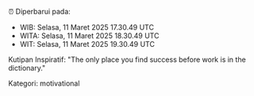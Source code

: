 ⏰ Diperbarui pada:
- WIB: Selasa, 11 Maret 2025 17.30.49 UTC
- WITA: Selasa, 11 Maret 2025 18.30.49 UTC
- WIT: Selasa, 11 Maret 2025 19.30.49 UTC

Kutipan Inspiratif:
"The only place you find success before work is in the dictionary."


Kategori: motivational


